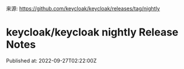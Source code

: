 来源: https://github.com/keycloak/keycloak/releases/tag/nightly

# keycloak/keycloak nightly Release Notes

Published at: 2022-09-27T02:22:00Z

